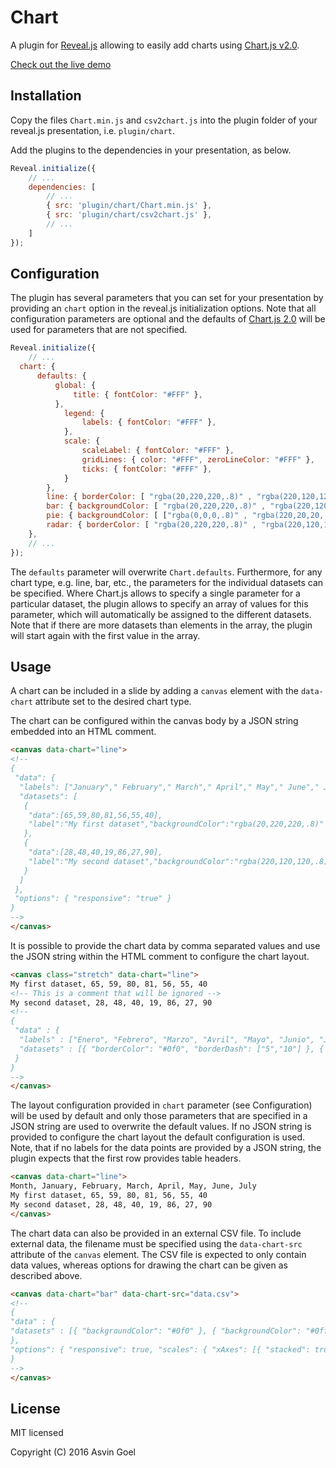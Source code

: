 # Chart

A plugin for [Reveal.js](https://github.com/hakimel/reveal.js) allowing to easily add charts using [Chart.js v2.0](http://www.chartjs.org/).

[Check out the live demo](http://courses.telematique.eu/reveal.js-plugins/chart-demo.html)

## Installation

Copy the files ```Chart.min.js``` and ```csv2chart.js``` into the plugin folder of your reveal.js presentation, i.e. ```plugin/chart```.

Add the plugins to the dependencies in your presentation, as below.

```javascript
Reveal.initialize({
	// ...
	dependencies: [
		// ...
		{ src: 'plugin/chart/Chart.min.js' },				
		{ src: 'plugin/chart/csv2chart.js' },
		// ...
	]
});
```
## Configuration

The plugin has several parameters that you can set for your presentation by providing an ```chart``` option in the reveal.js initialization options.
Note that all configuration parameters are optional and the defaults of [Chart.js 2.0](http://nnnick.github.io/Chart.js/docs-v2/) will be used for parameters that are not specified.


```javascript
Reveal.initialize({
	// ...
  chart: {
	  defaults: {
		  global: {
			  title: { fontColor: "#FFF" },
		  },
			legend: {
				labels: { fontColor: "#FFF" },
			},
			scale: {
				scaleLabel: { fontColor: "#FFF" },
				gridLines: { color: "#FFF", zeroLineColor: "#FFF" },
				ticks: { fontColor: "#FFF" },
			}
		},
		line: { borderColor: [ "rgba(20,220,220,.8)" , "rgba(220,120,120,.8)", "rgba(20,120,220,.8)" ], "borderDash": [ [5,10], [0,0] ]},
		bar: { backgroundColor: [ "rgba(20,220,220,.8)" , "rgba(220,120,120,.8)", "rgba(20,120,220,.8)" ]},
		pie: { backgroundColor: [ ["rgba(0,0,0,.8)" , "rgba(220,20,20,.8)", "rgba(20,220,20,.8)", "rgba(220,220,20,.8)", "rgba(20,20,220,.8)"] ]},
		radar: { borderColor: [ "rgba(20,220,220,.8)" , "rgba(220,120,120,.8)", "rgba(20,120,220,.8)" ]},
	},
	// ...
});
```
The ```defaults``` parameter  will overwrite ```Chart.defaults```. Furthermore, for any chart type, e.g. line, bar, etc., the parameters for the individual datasets can be specified. Where Chart.js allows to specify a single parameter for a particular dataset, the plugin allows to specify an array of values for this parameter, which will automatically be assigned to the different datasets. Note that if there are more datasets than elements in the array, the plugin will start again with the first value in the array.

## Usage

A chart can be included in a slide by adding a ```canvas``` element with the ```data-chart``` attribute set to the desired chart type.

The chart can be configured within the canvas body by a JSON string embedded into an HTML comment.

```html
<canvas data-chart="line">
<!--
{
 "data": {
  "labels": ["January"," February"," March"," April"," May"," June"," July"],
  "datasets": [
   {
    "data":[65,59,80,81,56,55,40],
    "label":"My first dataset","backgroundColor":"rgba(20,220,220,.8)"
   },
   {
    "data":[28,48,40,19,86,27,90],
    "label":"My second dataset","backgroundColor":"rgba(220,120,120,.8)"
   }
  ]
 },
 "options": { "responsive": "true" }
}
-->
</canvas>
```
It is possible to provide the chart data by comma separated values and use the JSON string within the HTML comment to configure the chart layout.

```html
<canvas class="stretch" data-chart="line">
My first dataset, 65, 59, 80, 81, 56, 55, 40
<!-- This is a comment that will be ignored -->
My second dataset, 28, 48, 40, 19, 86, 27, 90
<!--
{
 "data" : {
  "labels" : ["Enero", "Febrero", "Marzo", "Avril", "Mayo", "Junio", "Julio"],
  "datasets" : [{ "borderColor": "#0f0", "borderDash": ["5","10"] }, { "borderColor": "#0ff" } ]
 }
}
-->
</canvas>
```

The layout configuration provided in ```chart``` parameter (see Configuration) will be used by default and only those parameters that are specified in a JSON string are used to overwrite the default values. If no JSON string is provided to configure the chart layout the default configuration is used. Note, that if no labels for the data points are provided by a JSON string, the plugin expects that the first row provides table headers.

```html
<canvas data-chart="line">
Month, January, February, March, April, May, June, July
My first dataset, 65, 59, 80, 81, 56, 55, 40
My second dataset, 28, 48, 40, 19, 86, 27, 90
</canvas>
```

The chart data can also be provided in an external CSV file. To include external data, the filename must be specified using the ```data-chart-src``` attribute of the ```canvas``` element. The CSV file is expected to only contain data values, whereas options for drawing the chart can be given as described above.

```html
<canvas data-chart="bar" data-chart-src="data.csv">
<!--
{
"data" : {
"datasets" : [{ "backgroundColor": "#0f0" }, { "backgroundColor": "#0ff" } ]
},
"options": { "responsive": true, "scales": { "xAxes": [{ "stacked": true }], "yAxes": [{ "stacked": true }] } }
}
-->
</canvas>
```



## License

MIT licensed

Copyright (C) 2016 Asvin Goel
